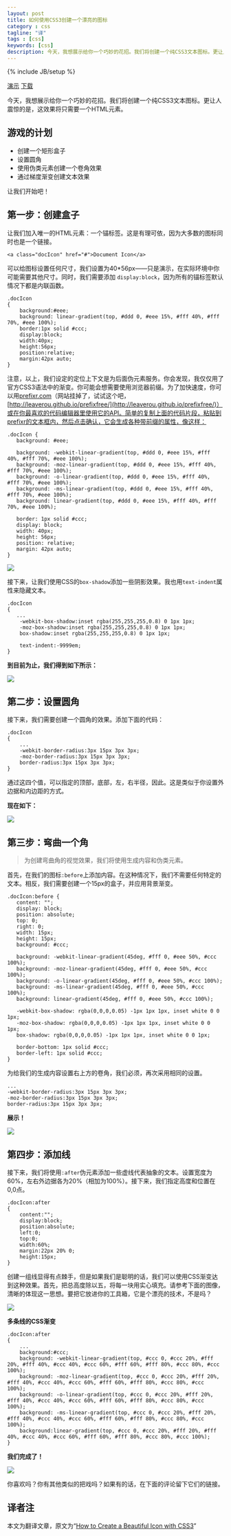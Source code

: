 ```yaml
---
layout: post
title: 如何使用CSS3创建一个漂亮的图标
category : css
tagline: "译"
tags : [css]
keywords: [css]
description: 今天，我想展示给你一个巧妙的花招。我们将创建一个纯CSS3文本图标。更让人震惊的是，这效果将只需要一个HTML元素。
---
```

{% include JB/setup %}

[演示](http://cdn.tutsplus.com/net/uploads/legacy/1050_icon/demo.html) [下载](http://cdn.tutsplus.com/net/uploads/legacy/1050_icon/source-code.zip)

今天，我想展示给你一个巧妙的花招。我们将创建一个纯CSS3文本图标。更让人震惊的是，这效果将只需要一个HTML元素。

## 游戏的计划 ##

- 创建一个矩形盒子
- 设置圆角
- 使用伪类元素创建一个卷角效果
- 通过梯度渐变创建文本效果

让我们开始吧！

## 第一步：创建盒子 ##

让我们加入唯一的HTML元素：一个锚标签。这是有理可依，因为大多数的图标同时也是一个链接。

	<a class="docIcon" href="#">Document Icon</a>

可以给图标设置任何尺寸，我们设置为40\*56px——只是演示，在实际环境中你可能需要其他尺寸。同时，我们需要添加 `display:block`，因为所有的锚标签默认情况下都是内联函数。

	.docIcon
	{
	    background:#eee;
	    background: linear-gradient(top, #ddd 0, #eee 15%, #fff 40%, #fff 70%, #eee 100%);
	    border:1px solid #ccc;
	    display:block;
	    width:40px;
	    height:56px;
	    position:relative;
	    margin:42px auto;
	}

注意，以上，我们设定的定位上下文是为后面伪元素服务。你会发现，我仅仅用了官方CSS3语法中的渐变。你可能会想需要使用浏览器前缀。为了加快速度，你可以用[prefixr.com](http://prefixr.com/)（网站挂掉了，试试这个吧，[http://leaverou.github.io/prefixfree/](http://leaverou.github.io/prefixfree/)）或在你最喜欢的代码编辑器里使用它的API。简单的复制上面的代码片段，粘贴到prefixr的文本框内，然后点击确认，它会生成各种带前缀的属性，像这样：

	.docIcon {
	   background: #eee;
	 
	   background: -webkit-linear-gradient(top, #ddd 0, #eee 15%, #fff 40%, #fff 70%, #eee 100%);
	   background: -moz-linear-gradient(top, #ddd 0, #eee 15%, #fff 40%, #fff 70%, #eee 100%);
	   background: -o-linear-gradient(top, #ddd 0, #eee 15%, #fff 40%, #fff 70%, #eee 100%);
	   background: -ms-linear-gradient(top, #ddd 0, #eee 15%, #fff 40%, #fff 70%, #eee 100%);
	   background: linear-gradient(top, #ddd 0, #eee 15%, #fff 40%, #fff 70%, #eee 100%);
	 
	   border: 1px solid #ccc;
	   display: block;
	   width: 40px;
	   height: 56px;
	   position: relative;
	   margin: 42px auto;
	}

![]({{BLOG_IMG}}50.jpg)

接下来，让我们使用CSS的`box-shadow`添加一些阴影效果。我也用`text-indent`属性来隐藏文本。

	.docIcon
	{
	   ...
	    -webkit-box-shadow:inset rgba(255,255,255,0.8) 0 1px 1px;
	    -moz-box-shadow:inset rgba(255,255,255,0.8) 0 1px 1px;
	    box-shadow:inset rgba(255,255,255,0.8) 0 1px 1px;
	 
	    text-indent:-9999em;
	}

**到目前为止，我们得到如下所示：**

![]({{BLOG_IMG}}51.png)

## 第二步：设置圆角 ##

接下来，我们需要创建一个圆角的效果。添加下面的代码：

	.docIcon
	{
	    ...
	    -webkit-border-radius:3px 15px 3px 3px;
	    -moz-border-radius:3px 15px 3px 3px;
	    border-radius:3px 15px 3px 3px;
	}

通过这四个值，可以指定的顶部，底部，左，右半径，因此。这是类似于你设置外边据和内边距的方式。

**现在如下：**

![]({{BLOG_IMG}}52.png)

## 第三步：弯曲一个角 ##

> 为创建弯曲角的视觉效果，我们将使用生成内容和伪类元素。

首先，在我们的图标`:before`上添加内容。在这种情况下，我们不需要任何特定的文本。相反，我们需要创建一个15px的盒子，并应用背景渐变。

	.docIcon:before {
	   content: "";
	   display: block;
	   position: absolute;
	   top: 0;
	   right: 0;
	   width: 15px;
	   height: 15px;
	   background: #ccc;
	 
	   background: -webkit-linear-gradient(45deg, #fff 0, #eee 50%, #ccc 100%);
	   background: -moz-linear-gradient(45deg, #fff 0, #eee 50%, #ccc 100%);
	   background: -o-linear-gradient(45deg, #fff 0, #eee 50%, #ccc 100%);
	   background: -ms-linear-gradient(45deg, #fff 0, #eee 50%, #ccc 100%);
	   background: linear-gradient(45deg, #fff 0, #eee 50%, #ccc 100%);
	 
	   -webkit-box-shadow: rgba(0,0,0,0.05) -1px 1px 1px, inset white 0 0 1px;
	   -moz-box-shadow: rgba(0,0,0,0.05) -1px 1px 1px, inset white 0 0 1px;
	   box-shadow: rgba(0,0,0,0.05) -1px 1px 1px, inset white 0 0 1px;
	 
	   border-bottom: 1px solid #ccc;
	   border-left: 1px solid #ccc;
	}

为给我们的生成内容设置右上方的卷角，我们必须，再次采用相同的设置。

	...
	-webkit-border-radius:3px 15px 3px 3px;
	-moz-border-radius:3px 15px 3px 3px;
	border-radius:3px 15px 3px 3px;

**展示！**

![]({{BLOG_IMG}}53.png)

## 第四步：添加线 ##

接下来，我们将使用`:after`伪元素添加一些虚线代表抽象的文本。设置宽度为60%，左右外边据各为20%（相加为100%）。接下来，我们指定高度和位置在0,0点。

	.docIcon:after
	{
	    content:"";
	    display:block;
	    position:absolute;
	    left:0;
	    top:0;
	    width:60%;
	    margin:22px 20% 0;
	    height:15px;
	}

创建一组线显得有点棘手，但是如果我们是聪明的话，我们可以使用CSS渐变达到这种效果。首先，把总高度除以五，将每一块用实心填充。请参考下面的图像，清晰的体现这一思想。要把它放进你的工具箱，它是个漂亮的技术，不是吗？

![]({{BLOG_IMG}}54.png)

**多条线的CSS渐变**

	.docIcon:after
	{
	    ...
	    background:#ccc;
	    background: -webkit-linear-gradient(top, #ccc 0, #ccc 20%, #fff 20%, #fff 40%, #ccc 40%, #ccc 60%, #fff 60%, #fff 80%, #ccc 80%, #ccc 100%);
	    background: -moz-linear-gradient(top, #ccc 0, #ccc 20%, #fff 20%, #fff 40%, #ccc 40%, #ccc 60%, #fff 60%, #fff 80%, #ccc 80%, #ccc 100%);
	    background: -o-linear-gradient(top, #ccc 0, #ccc 20%, #fff 20%, #fff 40%, #ccc 40%, #ccc 60%, #fff 60%, #fff 80%, #ccc 80%, #ccc 100%);
	    background: -ms-linear-gradient(top, #ccc 0, #ccc 20%, #fff 20%, #fff 40%, #ccc 40%, #ccc 60%, #fff 60%, #fff 80%, #ccc 80%, #ccc 100%);
	    background:linear-gradient(top, #ccc 0, #ccc 20%, #fff 20%, #fff 40%, #ccc 40%, #ccc 60%, #fff 60%, #fff 80%, #ccc 80%, #ccc 100%);
	}

**我们完成了！**

![]({{BLOG_IMG}}55.png)

你喜欢吗？你有其他类似的把戏吗？如果有的话，在下面的评论留下它们的链接。

## 译者注 ##

本文为翻译文章，原文为“[How to Create a Beautiful Icon with CSS3](http://net.tutsplus.com/tutorials/html-css-techniques/create-a-document-icon-with-css3/)”
